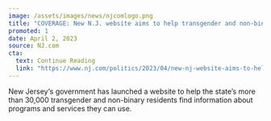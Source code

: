 ```yaml
---
image: /assets/images/news/njcomlogo.png
title: "COVERAGE: New N.J. website aims to help transgender and non-binary residents"
promoted: 1
date: April 2, 2023
source: NJ.com
cta:
  text: Continue Reading
  link: "https://www.nj.com/politics/2023/04/new-nj-website-aims-to-help-transgender-and-non-binary-residents.html"
---
```


New Jersey‘s government has launched a website to help the state’s more than 30,000 transgender and non-binary residents find information about programs and services they can use.
